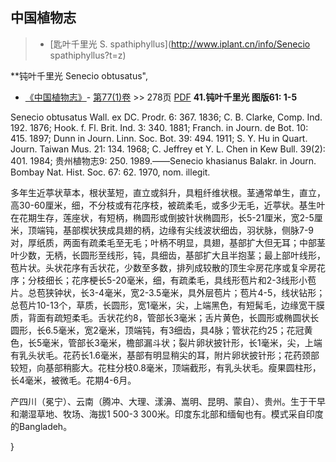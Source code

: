 
## 中国植物志

> * [匙叶千里光  S.  spathiphyllus](http://www.iplant.cn/info/Senecio spathiphyllus?t=z)

**钝叶千里光 Senecio obtusatus",

* [《中国植物志》](http://www.iplant.cn/frps)- [第77(1)卷](http://www.iplant.cn/frps/vol/77(1)) >> 278页 [PDF](http://www.iplant.cn/frps/pdf/77(1)/278.PDF)
**41.钝叶千里光 图版61: 1-5**

Senecio obtusatus Wall. ex DC. Prodr. 6: 367. 1836; C. B. Clarke, Comp. Ind. 192. 1876; Hook. f. Fl. Brit. Ind. 3: 340. 1881; Franch. in Journ. de Bot. 10: 415. 1897; Dunn in Journ. Linn. Soc. Bot. 39: 494. 1911; S. Y. Hu in Quart. Journ. Taiwan Mus. 21: 134. 1968; C. Jeffrey et Y. L. Chen in Kew Bull. 39(2): 401. 1984; 贵州植物志9: 250. 1989.——Senecio khasianus Balakr. in Journ. Bombay Nat. Hist. Soc. 67: 62. 1970, nom. illegit.

多年生近葶状草本，根状茎短，直立或斜升，具粗纤维状根。茎通常单生，直立，高30-60厘米，细，不分枝或有花序枝，被疏柔毛，或多少无毛，近葶状。基生叶在花期生存，莲座状，有短柄，椭圆形或倒披针状椭圆形，长5-21厘米，宽2-5厘米，顶端钝，基部楔状狭成具翅的柄，边缘有尖线波状细齿，羽状脉，侧脉7-9对，厚纸质，两面有疏柔毛至无毛；叶柄不明显，具翅，基部扩大但无耳；中部茎叶少数，无柄，长圆形至线形，钝，具细齿，基部扩大且半抱茎；最上部叶线形，苞片状。头状花序有舌状花，少数至多数，排列成较散的顶生伞房花序或复伞房花序；分枝细长；花序梗长5-20毫米，细，有疏柔毛，具线形苞片和2-3线形小苞片。总苞狭钟状，长3-4毫米，宽2-3.5毫米，具外层苞片；苞片4-5，线状钻形；总苞片10-13个，草质，长圆形，宽1毫米，尖，上端黑色，有短髯毛，边缘宽干膜质，背面有疏短柔毛。舌状花约8，管部长3毫米；舌片黄色，长圆形或椭圆状长圆形，长6.5毫米，宽2毫米，顶端钝，有3细齿，具4脉；管状花约25；花冠黄色，长5毫米，管部长3毫米，檐部漏斗状；裂片卵状披针形，长1毫米，尖，上端有乳头状毛。花药长1.6毫米，基部有明显稍尖的耳，附片卵状披针形；花药颈部较短，向基部稍膨大。花柱分枝0.8毫米，顶端截形，有乳头状毛。瘦果圆柱形，长4毫米，被微毛。花期4-6月。

产四川（冕宁）、云南（腾冲、大理、漾濞、嵩明、昆明、蒙自）、贵州。生于干早和潮湿草地、牧场、海拔1 500-3 300米。印度东北部和缅甸也有。模式采自印度的Bangladeh。


}